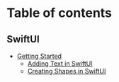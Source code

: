 # Table of contents

## SwiftUI

* [Getting Started](README.md)
  * [Adding Text in SwiftUI](swiftui/readme/adding-text-in-swiftui.md)
  * [Creating Shapes in SwiftUI](swiftui/getting-started/creating-shapes-in-swiftui.md)
